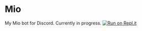 # Mio
My Mio bot for Discord. Currently in progress.
[![Run on Repl.it](https://repl.it/badge/github/freza1/Mio)](https://repl.it/github/freza1/Mio)
